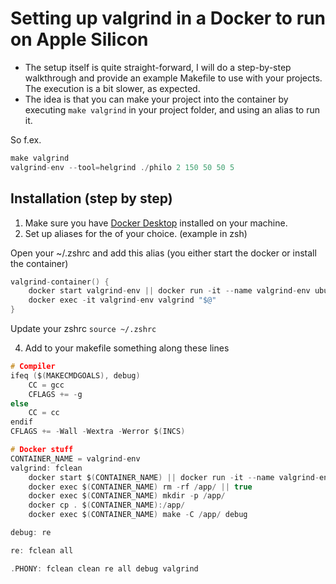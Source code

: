 # Setting up valgrind in a Docker to run on Apple Silicon

- The setup itself is quite straight-forward, I will do a step-by-step walkthrough and provide an example Makefile to use with your projects. The execution is a bit slower, as expected.
- The idea is that you can make your project into the container by executing `make valgrind` in your project folder, and using an alias to run it.

So f.ex.
```c
make valgrind
valgrind-env --tool=helgrind ./philo 2 150 50 50 5
```

## Installation (step by step)

1. Make sure you have [Docker Desktop](https://www.docker.com/products/docker-desktop/) installed on your machine.
2. Set up aliases for the of your choice. (example in zsh)

Open your ~/.zshrc and add this alias (you either start the docker or install the container)
```c
valgrind-container() {
	docker start valgrind-env || docker run -it --name valgrind-env ubuntu bash -c "apt update && apt install -y make gcc valgrind"
	docker exec -it valgrind-env valgrind "$@"
}
```
Update your zshrc `source ~/.zshrc`

4. Add to your makefile something along these lines
```c
# Compiler
ifeq ($(MAKECMDGOALS), debug)
	CC = gcc
	CFLAGS += -g
else
	CC = cc
endif
CFLAGS += -Wall -Wextra -Werror $(INCS)

# Docker stuff
CONTAINER_NAME = valgrind-env
valgrind: fclean
	docker start $(CONTAINER_NAME) || docker run -it --name valgrind-env ubuntu bash -c "apt update && apt install -y make gcc valgrind"
	docker exec $(CONTAINER_NAME) rm -rf /app/ || true
	docker exec $(CONTAINER_NAME) mkdir -p /app/
	docker cp . $(CONTAINER_NAME):/app/
	docker exec $(CONTAINER_NAME) make -C /app/ debug

debug: re

re: fclean all

.PHONY: fclean clean re all debug valgrind
```

